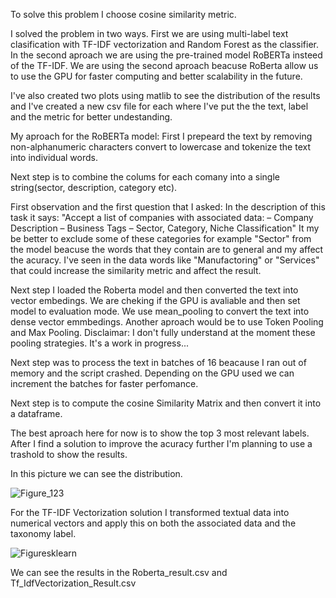 To solve this problem I choose cosine similarity metric.

I solved the problem in two ways. First we are using multi-label text clasification with TF-IDF vectorization and Random Forest as the classifier. 
In the second aproach we are using the pre-trained model RoBERTa insteed of the TF-IDF. We are using the second aproach beacuse RoBerta allow us to use the GPU for faster computing 
and better scalability in the future.

I've also created two plots using matlib to see the distribution of the results and I've created a new csv file for each where I've put the the text, label and the metric for better undestanding.

My aproach for the RoBERTa model:
 First I prepeard the text by removing non-alphanumeric characters convert to lowercase and tokenize the text into individual words.

 Next step is to combine the colums for each comany into a single string(sector, description, category etc). 
 
 First observation and the first question that I asked: 
   In the description of this task it says: 
  "Accept a list of companies with associated data:
    – Company Description
    – Business Tags
    – Sector, Category, Niche Classification" 
  It my be better to exclude some of these categories for example "Sector" from the model beacuse the words that they contain are to general and my affect the acuracy. 
  I've seen in the data words like "Manufactoring" or "Services" that could increase the similarity metric and affect the result.

  Next step I loaded the Roberta model and then converted the text into vector embedings. 
  We are cheking if the GPU is avaliable and then set model to evaluation mode.
  We use mean_pooling to convert the text into dense vector emmbedings. Another aproach would be to use Token Pooling and Max Pooling.
  Disclaimar: I don't fully understand at the moment these pooling strategies. It's a work in progress...
  
  Next step was to process the text in batches of 16 beacause I ran out of memory and the script crashed. Depending on the GPU used we can increment the batches for faster perfomance.

  Next step is to compute the cosine Similarity Matrix and then convert it into a dataframe.

  The best aproach here for now is to show the top 3 most relevant labels. After I find a solution to improve the acuracy further I'm planning to use a trashold to show the results.

 In this picture we can see the distribution. 
  
![Figure_123](https://github.com/user-attachments/assets/5fa9969f-1a8b-430f-aa38-bfaca5f29d27)


For the TF-IDF Vectorization solution I transformed textual data into numerical vectors and apply this on both the associated data and the taxonomy label.



![Figuresklearn](https://github.com/user-attachments/assets/56f085c6-0090-4ccb-888e-184fa63f9a24)

We can see the results in the Roberta_result.csv and Tf_IdfVectorization_Result.csv


